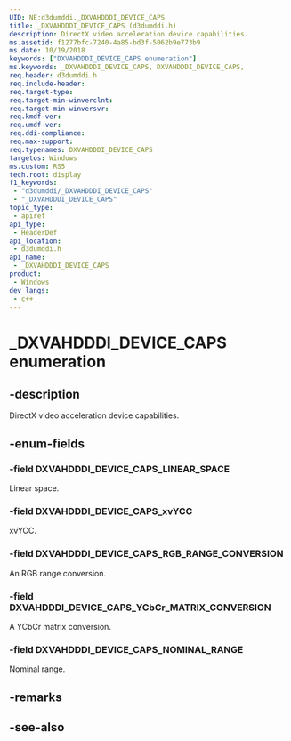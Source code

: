 ```yaml
---
UID: NE:d3dumddi._DXVAHDDDI_DEVICE_CAPS
title: _DXVAHDDDI_DEVICE_CAPS (d3dumddi.h)
description: DirectX video acceleration device capabilities.
ms.assetid: f1277bfc-7240-4a85-bd3f-5062b9e773b9
ms.date: 10/19/2018
keywords: ["DXVAHDDDI_DEVICE_CAPS enumeration"]
ms.keywords: _DXVAHDDDI_DEVICE_CAPS, DXVAHDDDI_DEVICE_CAPS,
req.header: d3dumddi.h
req.include-header: 
req.target-type: 
req.target-min-winverclnt: 
req.target-min-winversvr: 
req.kmdf-ver: 
req.umdf-ver: 
req.ddi-compliance: 
req.max-support: 
req.typenames: DXVAHDDDI_DEVICE_CAPS
targetos: Windows
ms.custom: RS5
tech.root: display
f1_keywords:
 - "d3dumddi/_DXVAHDDDI_DEVICE_CAPS"
 - "_DXVAHDDDI_DEVICE_CAPS"
topic_type:
 - apiref
api_type:
 - HeaderDef
api_location:
 - d3dumddi.h
api_name:
 - _DXVAHDDDI_DEVICE_CAPS
product:
 - Windows
dev_langs:
 - c++
---
```


# _DXVAHDDDI_DEVICE_CAPS enumeration

## -description

DirectX video acceleration device capabilities.

## -enum-fields

### -field DXVAHDDDI_DEVICE_CAPS_LINEAR_SPACE

Linear space.

### -field DXVAHDDDI_DEVICE_CAPS_xvYCC

xvYCC.

### -field DXVAHDDDI_DEVICE_CAPS_RGB_RANGE_CONVERSION

An RGB range conversion.

### -field DXVAHDDDI_DEVICE_CAPS_YCbCr_MATRIX_CONVERSION

A YCbCr matrix conversion.

### -field DXVAHDDDI_DEVICE_CAPS_NOMINAL_RANGE

Nominal range.

## -remarks

## -see-also

